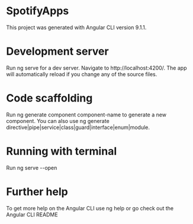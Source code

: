 # SpotifyApps
This project was generated with Angular CLI version 9.1.1.

# Development server
Run ng serve for a dev server. Navigate to http://localhost:4200/. The app will automatically reload if you change any of the source files.

# Code scaffolding
Run ng generate component component-name to generate a new component. You can also use ng generate directive|pipe|service|class|guard|interface|enum|module.

# Running with terminal
Run ng serve --open

# Further help
To get more help on the Angular CLI use ng help or go check out the Angular CLI README
